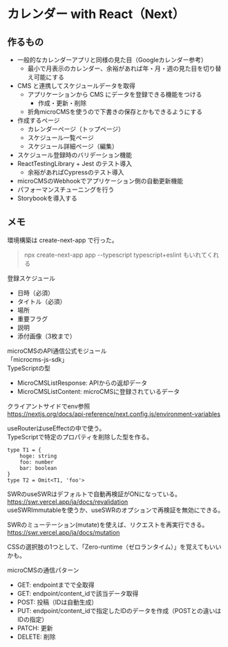 # カレンダー with React（Next）
## 作るもの
- 一般的なカレンダーアプリと同様の見た目（Googleカレンダー参考）
  - 最小で月表示のカレンダー、余裕があれば年・月・週の見た目を切り替え可能にする
- CMS と連携してスケジュールデータを取得
  - アプリケーションから CMS にデータを登録できる機能をつける
    - 作成・更新・削除
  - 折角microCMSを使うので下書きの保存とかもできるようにする
- 作成するページ
  - カレンダーページ（トップページ）
  - スケジュール一覧ページ
  - スケジュール詳細ページ（編集）
- スケジュール登録時のバリデーション機能
- ReactTestingLibrary + Jest のテスト導入
  - 余裕があればCypressのテスト導入
- microCMSのWebhookでアプリケーション側の自動更新機能
- パフォーマンスチューニングを行う
- Storybookを導入する

## メモ

環境構築は create-next-app で行った。  

> npx create-next-app app --typescript
> typescript+eslint もいれてくれる

登録スケジュール  
- 日時（必須）
- タイトル（必須）
- 場所
- 重要フラグ
- 説明
- 添付画像（3枚まで）

microCMSのAPI通信公式モジュール  
「microcms-js-sdk」  
TypeScriptの型  
- MicroCMSListResponse<T>: APIからの返却データ
- MicroCMSListContent: microCMSに登録されているデータ

クライアントサイドでenv参照  
https://nextjs.org/docs/api-reference/next.config.js/environment-variables  

useRouterはuseEffectの中で使う。  
TypeScriptで特定のプロパティを削除した型を作る。  
```
type T1 = {
    hoge: string
    foo: number
    bar: boolean
}
type T2 = Omit<T1, 'foo'>
```

SWRのuseSWRはデフォルトで自動再検証がONになっている。  
https://swr.vercel.app/ja/docs/revalidation  
useSWRImmutableを使うか、useSWRのオプションで再検証を無効にできる。  

SWRのミューテーション(mutate)を使えば、リクエストを再実行できる。  
https://swr.vercel.app/ja/docs/mutation  

CSSの選択肢の1つとして、「Zero-runtime（ゼロランタイム）」を覚えてもいいかも。  

microCMSの通信パターン  
- GET: endpointまでで全取得
- GET: endpoint/content_idで該当データ取得
- POST: 投稿（IDは自動生成）
- PUT: endpoint/content_idで指定したIDのデータを作成（POSTとの違いはIDの指定）
- PATCH: 更新
- DELETE: 削除